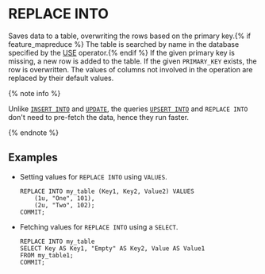 # REPLACE INTO

Saves data to a table, overwriting the rows based on the primary key.{% if feature_mapreduce %} The table is searched by name in the database specified by the [USE](../use.md) operator.{% endif %} If the given primary key is missing, a new row is added to the table. If the given `PRIMARY_KEY` exists, the row is overwritten. The values of columns not involved in the operation are replaced by their default values.

{% note info %}

Unlike [`INSERT INTO`](../insert_into.md) and [`UPDATE`](../update.md), the queries [`UPSERT INTO`](../upsert_into.md) and `REPLACE INTO` don't need to pre-fetch the data, hence they run faster.

{% endnote %}

## Examples

* Setting values for `REPLACE INTO` using `VALUES`.

  ```yql
  REPLACE INTO my_table (Key1, Key2, Value2) VALUES
      (1u, "One", 101),
      (2u, "Two", 102);
  COMMIT;
  ```

* Fetching values for `REPLACE INTO` using a `SELECT`.

  ```yql
  REPLACE INTO my_table
  SELECT Key AS Key1, "Empty" AS Key2, Value AS Value1
  FROM my_table1;
  COMMIT;
  ```

